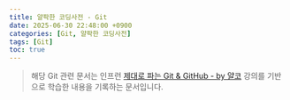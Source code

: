 ```yaml
---
title: 얄팍한 코딩사전 - Git
date: 2025-06-30 22:48:00 +0900
categories: [Git, 얄팍한 코딩사전]
tags: [Git]
toc: true
---
```


> 해당 Git 관련 문서는 인프런 [제대로 파는 Git & GitHub - by 얄코](https://www.inflearn.com/course/%EC%A0%9C%EB%8C%80%EB%A1%9C-%ED%8C%8C%EB%8A%94-%EA%B9%83) 강의를 기반으로 학습한 내용을 기록하는 문서입니다.

